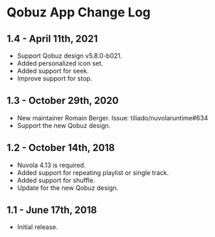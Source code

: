 Qobuz App Change Log
====================

1.4 - April 11th, 2021
----------------------

  * Support Qobuz design v5.8.0-b021.
  * Added personalized icon set.
  * Added support for seek.
  * Improve support for stop.

1.3 - October 29th, 2020
------------------------

  * New maintainer Romain Berger. Issue: tiliado/nuvolaruntime#634
  * Support the new Qobuz design.

1.2 - October 14th, 2018
------------------------

  * Nuvola 4.13 is required.
  * Added support for repeating playlist or single track.
  * Added support for shuffle.
  * Update for the new Qobuz design.

1.1 - June 17th, 2018
---------------------

  * Initial release.
